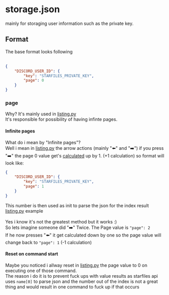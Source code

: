 # storage.json
mainly for storaging user information such as the private key.

## Format
The base format looks following<br>
<br>
```json
{
    "DISCORD_USER_ID": {
        "key": "STARFILES_PRIVATE_KEY",
        "page": 0
    }
}
```

### page
Why? It's mainly used in [listing.py](https://github.com/CrafterPika/starfiles-bot/blob/master/events/listing.py)<br>
It's responsible for possibility of having infinte pages.<br>

#### Infinite pages
What do i mean by "Infinite pages"?<br>
Well i mean in [listing.py](https://github.com/CrafterPika/starfiles-bot/blob/master/events/listing.py) the arrow actions (mainly "⬅️" and "➡️")
if you press "➡️" the page 0 value get's [calculated](https://github.com/CrafterPika/starfiles-bot/blob/master/events/listing.py#L100) up by 1. (+1 calculation)
so format will look like:<br>
```json
{
    "DISCORD_USER_ID": {
        "key": "STARFILES_PRIVATE_KEY",
        "page": 1
    }
}
```
This number is then used as init to parse the json for the index result [listing.py](https://github.com/CrafterPika/starfiles-bot/blob/master/events/listing.py#L108-L111) example
<br>
<br>
Yes i know it's not the greatest method but it works :)<br>
So lets imagine someone did "➡️" Twice. The Page value is <code>"page": 2</code>
<br>
If he now presses "⬅️" it get calculated down by one so the page value will change back to <code>"page": 1</code> (-1 calculation)

#### Reset on command start
Maybe you noticed i allway reset in [listing.py](https://github.com/CrafterPika/starfiles-bot/blob/master/events/listing.py#L22-L28) the page value to 0 on executing one of those command.<br>
The reason i do it is to prevent fuck ups with value results as starfiles api uses <code>name[0]</code> to parse json and the number out of the index is not a great thing and would result in one command to fuck up if that occurs
